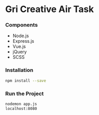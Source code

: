 # Gri Creative Air Task

### Components
  - Node.js
  - Express.js
  - Vue.js
  - jQuery
  - SCSS
 
### Installation
```sh
npm install --save
```

### Run the Project
```sh
nodemon app.js
localhost:8080
```